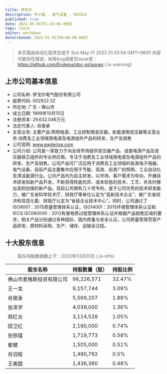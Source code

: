 ```yaml
---
title: 伊戈尔
description: 中小板 - 电气设备 - 002922
published: true
date: 2022-05-01T01:33:04.000Z
tags: stock
editor: markdown
dateCreated: 2022-01-01T00:00:00.000Z
---
```


> 本页面由自动化程序生成于 Sun May 01 2022 01:33:04 GMT+0800
> 内容可能存在错误，如有bug请提交issue至：https://github.com/Eroleice/doc-pi/issues
{.is-warning}

## 上市公司基本信息
- 公司名称: 伊戈尔电气股份有限公司
- 股票代码: 002922.SZ
- 所在地: 广东 - 佛山市
- 成立日期: 1999年10月15日
- 注册资本: 29,632.046万元
- 法定代表人: 肖俊承
- 主营业务: 主要产品:照明电源，工业控制用变压器，新能源用变压器等主营业务:消费及工业领域用电源及电源组件产品的研发，生产及销售
- 公司官网: www.eaglerise.com
- 公司介绍: 公司是一家致力于向全球市场提供变压器产品、成套电源产品及变压器铁芯组件的专业供应商，专注于消费及工业领域用电源及电源组件产品的研发、生产及销售。公司产品可广泛应用于消费及工业领域的各类电子电器、电气设备，目前产品主要集中应用于节能、高效、前景广的照明、工业自动化及清洁能源行业。公司产品均为自主研发，以市场、客户需求为导向，开展技术研发和新产品开发，不断获得性能优异、成本较低的技术、工艺，并及时推出高附加值的新产品。目前公司拥有几十项专利，鉴于公司优秀的技术研发能力，被广东省科学技术厅、财政厅等单位认定为“高新技术企业”，被广东省经济和信息化委、财政厅认定为“省级企业技术中心”。同时，公司通过了ISO9001：2015质量管理体系认证，ISO14001：2015环境管理体系认证和IECQ QC080000：2012有害物质过程管理体系认证并根据产品销售区域的要求，相关产品分别通过多种国际、国内质量与安全认证，公司质量管理贯穿产品研发、原材料采购、生产、储存、运输全过程。


## 十大股东信息
> 股东持股数据截止于：2022年03月31日
{.is-info}

| 股东名称 | 持股数量（股） | 持股比例 |
| --- | --- | --- |
| 佛山市麦格斯投资有限公司 | 96,226,571 | 32.47% |
| 王一龙 | 9,157,744 | 3.09% |
| 肖俊承 | 5,569,207 | 1.88% |
| 张泽学 | 4,039,000 | 1.36% |
| 郑红炎 | 3,114,528 | 1.05% |
| 田卫红 | 2,190,000 | 0.74% |
| 张铁镭 | 1,719,773 | 0.58% |
| 崔健 | 1,505,000 | 0.51% |
| 肖羽程 | 1,480,762 | 0.5% |
| 王美圆 | 1,436,360 | 0.48% |





